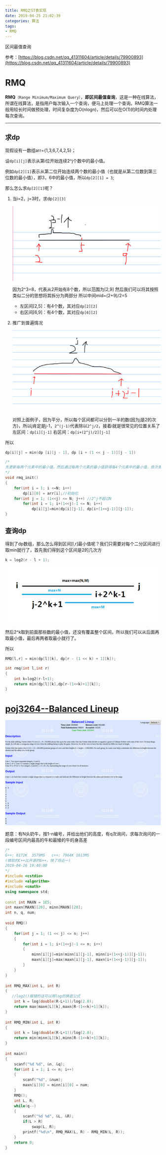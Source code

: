 ```yaml
---
title: RMQ之ST表实现
date: 2019-04-25 21:02:39
categories: 算法
tags:
- RMQ
---
```


区间最值查询

<!-- more -->

参考：[https://blog.csdn.net/qq_41311604/article/details/79900893](https://blog.csdn.net/qq_41311604/article/details/79900893)

[](https://www.cnblogs.com/YSFAC/p/7189571.html)

# RMQ

**RMQ**`（Range Minimum/Maximum Query）`，**即区间最值查询**，这是一种在线算法，所谓在线算法，是指用户每次输入一个查询，便马上处理一个查询。RMQ算法一般用较长时间做预处理，时间复杂度为O(nlogn)，然后可以在O(1)的时间内处理每次查询。

---

## 求dp

现假设有一数组arr={1,3,6,7,4,2,5}；

设`dp[i][j]`表示从第i位开始连续2^j个数中的最小值。

例如`dp[2][1]`表示从第二位开始连续两个数的最小值（也就是从第二位数到第三位数的最小值），即3，6中的最小值，所以`dp[2][1] = 3`;

那么怎么求`dp[2][1]`呢？

1. 当i=2，j=3时，求dp`[2][3]`

   ![](RMQ之ST表实现/1.png)

   因为2^3=8，代表从2开始有8个数，所以范围为[2,9]
   然后我们可以将其按照类似二分的思想将其拆分为两部分
   所以中间mid=(2+9)/2=5

   - 左区间[2,5]：有4个数，其对应`dp[2][2]`
   - 右区间[6,9]：有4个数，其对应`dp[6][2]`

2. 推广到普遍情况

   ![](RMQ之ST表实现/2.png)

   对照上面例子，因为平分，所以每个区间都可以分到一半的数(因为j是2的次方)，所以j肯定是j-1，`2^(j-1)`代表除以`2^j/2`，接着i就是很常见的位置关系了
   左区间：`dp[i][j-1]`
   右区间：`dp[i+(2^j)/2][j-1]`

所以

```c++
dp[i][j] = min(dp [i][j - 1], dp [i + (1 << j - 1)][j - 1])
```

```c++
/*
先更新每两个元素中的最小值，然后通过每两个元素的最小值获得每4个元素中的最小值，依次类推更新所有长度的最小值
*/
void rmq_init()
{
    for(int i = 1; i <=N; i++)
        dp[i][0] = arr[i];//初始化
    for(int j = 1; (1<<j) <= N; j++) //2^j不超过N
        for(int i = 1; i+(1<<j)-1 <= N; i++)
            dp[i][j]=min(dp[i][j-1], dp[i+(1<<j-1)][j-1]);
}
```

## 查询dp

得到了dp数组，那么怎么得到区间[l,r]最小值呢？我们只需要对每个二分区间进行取min就行了，首先我们得到这个区间是2的几次方

```c++
k = log2(r - l + 1);
```

![](RMQ之ST表实现/3.png)

然后2^k取到前面那些数的最小值，还没有覆盖整个区间，所以我们可以从后面再取最小值，最后再两者取最小就行了。

所以

```c++
RMQ[l,r] = min(dp[l][k], dp[r - (1 << k) + 1][k]);
```

```c++
int rmq(int l,int r)
{
    int k=log2(r-l+1);
    return min(dp[l][k],dp[r-(1<<k)+1][k]);
}
```

# [poj3264--Balanced Lineup](http://poj.org/problem?id=3264)

![](RMQ之ST表实现/timu.png)

题意：有N头奶牛，按1-n编号，并给出他们的高度，有q次询问，求每次询问的一段编号区间内最高的牛和最矮的牛的身高差

```c++
/*
G++: 8172K	3579MS	 c++: 7964K	1813MS  
(微软的C++比开源的G++，快了将近一)
2019-04-26 19:40:00
*/
#include <cstdio>
#include <algorithm>
#include <cmath>
using namespace std;

const int MAXN = 1E5;
int maxn[MAXN][20], minn[MAXN][20];
int n, q, num;

void RMQ()
{
    for(int j = 1; (1 << j) <= n; j++)
    {
        for(int i = 1; i+(1<<j)-1 <= n; i++)
        {
            minn[i][j]=min(minn[i][j-1], minn[i+(1<<j-1)][j-1]);
            maxn[i][j]=max(maxn[i][j-1], maxn[i+(1<<j-1)][j-1]);
        }
    }
}

int RMQ_MAX(int L, int R)
{
   //log2()报错的话可以用log的换底公式
    int k = log(double(R-L+1))/log(2.0);
    return max(maxn[L][k],maxn[R-(1<<k)+1][k]);
}

int RMQ_MIN(int L, int R)
{
    int k = log(double(R-L+1))/log(2.0);
    return min(minn[L][k],minn[R-(1<<k)+1][k]);
}

int main()
{
    scanf("%d %d", &n, &q);
    for(int i = 1; i <= n; i++)
    {
        scanf("%d", &num);
        maxn[i][0] = minn[i][0] = num;
    }
    RMQ();
    int L, R;
    while(q--)
    {
        scanf("%d %d", &L, &R);
        if(L > R)
            swap(L, R);
        printf("%d\n", RMQ_MAX(L, R) - RMQ_MIN(L, R));
    }
    return 0;
}
```

